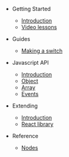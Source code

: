 - Getting Started
    - [Introduction](README.md)
    - [Video lessons](video-lessons.md)

- Guides
    - [Making a switch](guides/switch.md)

- Javascript API
    - [Introduction](javascript-api/README.md)
    - [Object](javascript-api/noodl-object.md)
    - [Array](javascript-api/noodl-array.md)
    - [Events](javascript-api/sending-and-receiving-events.md)

- Extending
    - [Introduction](extending/README.md)
    - [React library](extending/create-react-lib.md)

- Reference
    - [Nodes](nodes/README.md)

 
